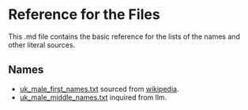 # Reference for the Files

This .md file contains the basic reference for the lists of the names and other literal sources.

## Names

- [uk_male_first_names.txt](https://github.com/Scorpio4938/scribe/blob/master/lib/src/main/resources/names/uk_male_first_names.txt)
  sourced from [wikipedia](https://en.wikipedia.org/wiki/Category:English_masculine_given_names).
- [uk_male_middle_names.txt]() inquired from llm.